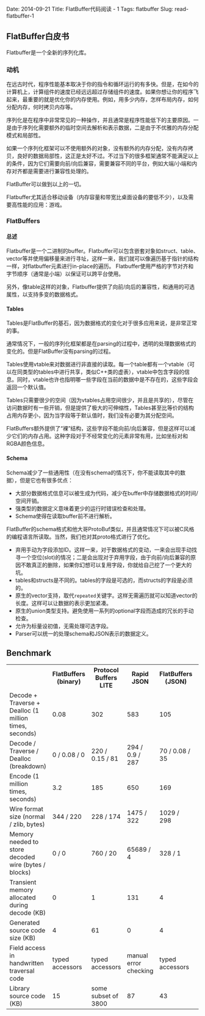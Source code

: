 Date: 2014-09-21
Title: FlatBuffer代码阅读 - 1
Tags: flatbuffer
Slug: read-flatbuffer-1


## FlatBuffer白皮书

Flatbuffer是一个全新的序列化库。

### 动机

在远古时代，程序性能基本取决于你的指令和循环运行的有多快。但是，在如今的计算机上，计算组件的速度已经远远超过存储组件的速度。如果你想让你的程序飞起来，最重要的就是优化你的内存使用。例如，用多少内存，怎样布局内存，如何分配内存，何时拷贝内存等。

序列化是在程序中非常常见的一种操作，并且通常是程序性能低下的主要原因。一是由于序列化需要额外的临时空间去解析和表示数据，二是由于不优雅的内存分配模式和局部性。

如果一个序列化框架可以不使用额外的对象，没有额外的内存分配，没有内存拷贝，良好的数据局部性，这正是太好不过。不过当下的很多框架通常不能满足以上的条件，因为它们需要向前/向后兼容，需要兼容不同的平台，例如大端/小端和内存对齐都是需要进行兼容性处理的。

FlatBuffer可以做到以上的一切。

Flatbuffer尤其适合移动设备（内存容量和带宽比桌面设备的要低不少），以及需要高性能的应用：游戏。

### FlatBuffers

#### 总述

Flatbuffer是一个二进制的buffer。Flatbuffer可以包含嵌套对象如struct、table、vector等并使用偏移量来进行寻址，这样一来，我们就可以像遍历基于指针的结构一样，对flatbuffer元素进行in-place的遍历。
Flatbuffer使用严格的字节对齐和字节顺序（通常是小端）以保证可以跨平台使用。

另外，像table这样的对象，Flatbuffer提供了向前/向后的兼容性，和通用的可选属性，以支持多变的数据格式。

#### Tables

Tables是FlatBuffer的基石，因为数据格式的变化对于很多应用来说，是非常正常的事。

通常情况下，一般的序列化框架都是在parsing的过程中，透明的处理数据格式的变化的。但是FlatBuffer没有parsing的过程。

Tables使用vtable来对数据进行非直接的读取。每一个table都有一个vtable（可以在同类型的tables中进行共享，类似C++类的虚表），vtable中包含字段的信息。同时，vtable也许也指明哪一些字段在当前的数据中是不存在的，这些字段会返回一个默认值。

Tables只需要很少的空间（因为vtables占用空间很少，并且是共享的），尽管在访问数据时有一些开销，但是提供了极大的可伸缩性，Tables甚至比等价的结构占用内存更小，因为当字段等于默认值时，我们没有必要为其分配空间。

FlatBuffers额外提供了“裸”结构，这些字段不能向前/向后兼容，但是这样可以减少它们的内存占用。这种字段对于不经常变化的元素非常有用，比如坐标对和RGBA颜色信息。

#### Schema

Schema减少了一些通用性（在没有schema的情况下，你不能读取其中的数据），但是它也有很多优点：

* 大部分数据格式信息可以被生成为代码，减少在buffer中存储数据格式的时间/空间开销。
* 强类型的数据定义意味着更少的运行时错误检查和处理。
* Schema使得在读取buffer前不进行解析。

FlatBuffer的schema格式和他大哥ProtoBuf类似，并且通常情况下可以被C风格的编程语言所读取。当然，我们也对其proto格式进行了优化。

* 弃用手动为字段添加ID。这样一来，对于数据格式的变动，一来会出现手动找寻一个空位(slot)的情况；二是会出现对于弃用字段，由于向前/向后兼容的原因不敢真正的删除，如果你幻想可以复用字段，你就给自己挖了一个更大的坑。
* tables和structs是不同的。tables的字段是可选的，而structs的字段是必须的。
* 原生的vector支持，取代``repeated``关键字。这样无需遍历就可以知道vector的长度。这样可以让数据的表示更加紧凑。
* 原生的union类型支持。避免使用一系列的optional字段而造成的冗长的手动检查。
* 允许为标量设初值，无需处理可选字段。
* Parser可以统一的处理schema和JSON表示的数据定义。

## Benchmark

<table class="table-bordered table-hover">
<tbody>
<tr>
<th></th><th>FlatBuffers (binary) </th><th>Protocol Buffers LITE </th><th>Rapid JSON </th><th>FlatBuffers (JSON) </th><th>pugixml  </th></tr>
<tr>
<td>Decode + Traverse + Dealloc (1 million times, seconds) </td><td>0.08 </td><td>302 </td><td>583 </td><td>105 </td><td>196 </td></tr>
<tr>
<td>Decode / Traverse / Dealloc (breakdown) </td><td>0 / 0.08 / 0 </td><td>220 / 0.15 / 81 </td><td>294 / 0.9 / 287 </td><td>70 / 0.08 / 35 </td><td>41 / 3.9 / 150 </td></tr>
<tr>
<td>Encode (1 million times, seconds) </td><td>3.2 </td><td>185 </td><td>650 </td><td>169 </td><td>273 </td></tr>
<tr>
<td>Wire format size (normal / zlib, bytes) </td><td>344 / 220 </td><td>228 / 174 </td><td>1475 / 322 </td><td>1029 / 298 </td><td>1137 / 341 </td></tr>
<tr>
<td>Memory needed to store decoded wire (bytes / blocks) </td><td>0 / 0 </td><td>760 / 20 </td><td>65689 / 4 </td><td>328 / 1 </td><td>34194 / 3 </td></tr>
<tr>
<td>Transient memory allocated during decode (KB) </td><td>0 </td><td>1 </td><td>131 </td><td>4 </td><td>34 </td></tr>
<tr>
<td>Generated source code size (KB) </td><td>4 </td><td>61 </td><td>0 </td><td>4 </td><td>0 </td></tr>
<tr>
<td>Field access in handwritten traversal code </td><td>typed accessors </td><td>typed accessors </td><td>manual error checking </td><td>typed accessors </td><td>manual error checking </td></tr>
<tr>
<td>Library source code (KB) </td><td>15 </td><td>some subset of 3800 </td><td>87 </td><td>43 </td><td>327 </td></tr>
</tbody>
</table>

